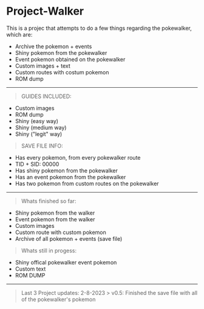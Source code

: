 # Project-Walker

This is a projec that attempts to do a few things regarding the pokewalker, which are:
- Archive the pokemon + events
- Shiny pokemon from the pokewalker
- Event pokemon obtained on the pokewalker
- Custom images + text
- Custom routes with costum pokemon
- ROM dump
______________________________________________________________________
>GUIDES INCLUDED:
- Custom images
- ROM dump
- Shiny (easy way)
- Shiny (medium way)
- Shiny ("legit" way)

>SAVE FILE INFO:
- Has every pokemon, from every pokewalker route
- TID + SID: 00000
- Has shiny pokemon from the pokewalker
- Has an event pokemon from the pokewalker
- Has two pokemon from custom routes on the pokewalker
______________________________________________________________________

>Whats finished so far:
- Shiny pokemon from the walker
- Event pokemon from the walker
- Custom images
- Custom route with custom pokemon
- Archive of all pokemon + events (save file)

>Whats still in progess:
- Shiny offical pokewalker event pokemon
- Custom text
- ROM DUMP
_______________________________________________________________________

>Last 3 Project updates:
2-8-2023 > v0.5: Finished the save file with all of the pokewalker's pokemon
